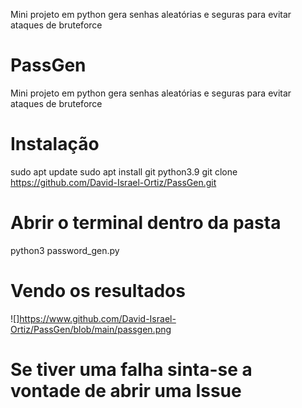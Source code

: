 
Mini projeto em python gera senhas aleatórias e seguras para evitar ataques de bruteforce
# PassGen
Mini projeto em python gera senhas aleatórias e seguras para evitar ataques de bruteforce
# Instalação
sudo apt update 
sudo apt install git python3.9 
git clone https://github.com/David-Israel-Ortiz/PassGen.git

# Abrir o terminal dentro da pasta
python3 password_gen.py
# Vendo os resultados
  ![]https://www.github.com/David-Israel-Ortiz/PassGen/blob/main/passgen.png
# Se tiver uma falha sinta-se a vontade de abrir uma Issue
